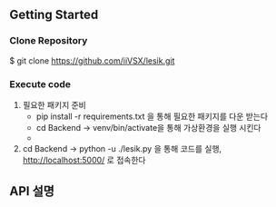 ## Getting Started


### Clone Repository

$ git clone https://github.com/iiVSX/lesik.git


### Execute code

1. 필요한 패키지 준비
    - pip install -r requirements.txt 을 통해 필요한 패키지를 다운 받는다
    - cd Backend → venv/bin/activate을 통해 가상환경을 실행 시킨다
    - 
2. cd Backend → python -u ./lesik.py 을 통해 코드를 실행, [http://localhost:5000/](http://localhost:5000/) 로 접속한다

## API 설명

